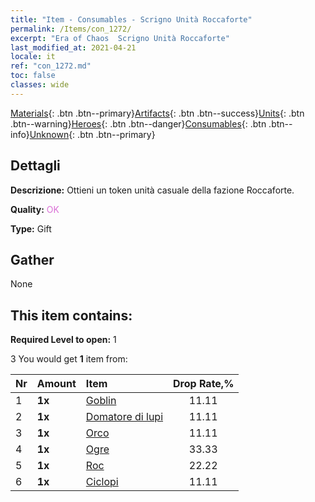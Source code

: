 ```yaml
---
title: "Item - Consumables - Scrigno Unità Roccaforte"
permalink: /Items/con_1272/
excerpt: "Era of Chaos  Scrigno Unità Roccaforte"
last_modified_at: 2021-04-21
locale: it
ref: "con_1272.md"
toc: false
classes: wide
---
```

 [Materials](/it/Items/){: .btn .btn--primary}[Artifacts](/it/Items/Artifacts/){: .btn .btn--success}[Units](/it/Items/Units/){: .btn .btn--warning}[Heroes](/it/Items/Heroes/){: .btn .btn--danger}[Consumables](/it/Items/Consumables/){: .btn .btn--info}[Unknown](/it/Items/Unknown/){: .btn .btn--primary}

## Dettagli
 **Descrizione:** Ottieni un token unità casuale della fazione Roccaforte.

 **Quality:** <span style="color: #DA70D6">OK</span>

 **Type:** Gift

## Gather

  None

## This item contains:

 **Required Level to open:** 1

 3 You would get **1** item  from:

  | Nr | Amount |     Item    | Drop Rate,% |
  |:---|:-------|:------------|:---------:|
  | 1 |  **1x** | [Goblin](/it/Items/unt_217/) | 11.11 | 
  | 2 |  **1x** | [Domatore di lupi](/it/Items/unt_218/) | 11.11 | 
  | 3 |  **1x** | [Orco](/it/Items/unt_219/) | 11.11 | 
  | 4 |  **1x** | [Ogre](/it/Items/unt_220/) | 33.33 | 
  | 5 |  **1x** | [Roc](/it/Items/unt_221/) | 22.22 | 
  | 6 |  **1x** | [Ciclopi](/it/Items/unt_222/) | 11.11 | 
